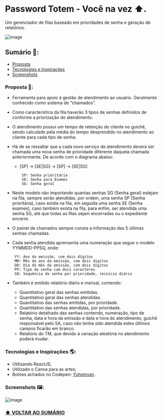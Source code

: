 # Password Totem - Você na vez ⬆.

Um gerenciador de filas baseado em prioridades de senha e geração de relatórios. 

![image](https://user-images.githubusercontent.com/48100276/194646976-2ac7a568-87c0-45b9-a65f-c95d20d7716e.png)


## Sumário 📒: 

- [Proposta](#proposta-)
- [Tecnologias e Inspirações](#tecnologias-e-inspirações-)
- [Screenshots](#screenshots-)



### Proposta 📝: 

- Ferramenta para apoio à gestão de atendimento ao usuário. Geralmente conhecido como sistema de "chamados".
- Como característica da fila haverão 3 tipos de senhas definidos de conforme a priorização do atendimento. 
- O atendimento possui um tempo de retenção do cliente no guichê, sendo calculado pela média do tempo desprendido no atendimento ao cliente para cada tipo de senha.
- Há de se ressaltar que a cada novo serviço de atendimento deverá ser chamada uma nova senha de prioridade diferente daquela chamada anteriormente. De acordo com o diagrama abaixo:

    - [SP] -> [SE|SG] -> [SP] -> [SE|SG]  

           SP: Senha prioritária
           SE: Senha para Exames
           SG: Senha geral
    
- Neste modelo não importando quantas senhas SG (Senha geral) estejam na fila, sempre serão atendidas, por ordem, uma senha SP (Senha prioritária), caso exista na fila, em seguida uma senha SE (Senha exames), caso também exista na fila, para enfim, ser atendida uma senha SG, até que todas as filas sejam encerradas ou o expediente encerre. 
- O painel de chamados sempre consta a informação das 5 últimas senhas chamadas. 
- Cada senha atendida aprensenta uma numeração que segue o modelo YYMMDD-PPSQ, onde: 
 
       YY: Ano da emissão, com dois dígitos
       MM: Mês do ano da emissão, com dois dígitos
       DD: Dia do mês da emissão, com dois dígitos
       PP: Tipo da senha com dois caracteres
       SQ: Sequência da senha por prioridade, reinício diário
       
- Também é emitido relatório diário e mensal, contendo: 
        
    - Quantitativo geral das senhas emitidas.
    - Quantitativo geral das senhas atendidas.
    - Quantitativo das senhas emitidas, por prioridade.
    - Quantitativo das senhas atendidas, por prioridade.
    - Relatório detalhado das senhas contendo, numeração,
    tipo de senha, data e hora da emissão e data e hora do
    atendimento, guichê responsável pelo SA, caso não tenha
    sido atendida estes últimos campos ficarão em branco.
    - Relatório do TM, que devido à variação aleatória no
    atendimento poderá mudar.
    
    
### Tecnologias e Inspirações 🌎: 

- Utilizando ReactJS;
- Utilizado o Canva para as artes;
- Botões achados no Codepen: [Yuhomyan](https://codepen.io/yuhomyan/pen/OJMejWJ).

 ### Screenshots 🖼:
 

![image](https://user-images.githubusercontent.com/48100276/194675097-eddc97df-6e4a-42fb-9906-49cee316da0d.png)

### **[⬆ VOLTAR AO SUMÁRIO](#sumário-)**
